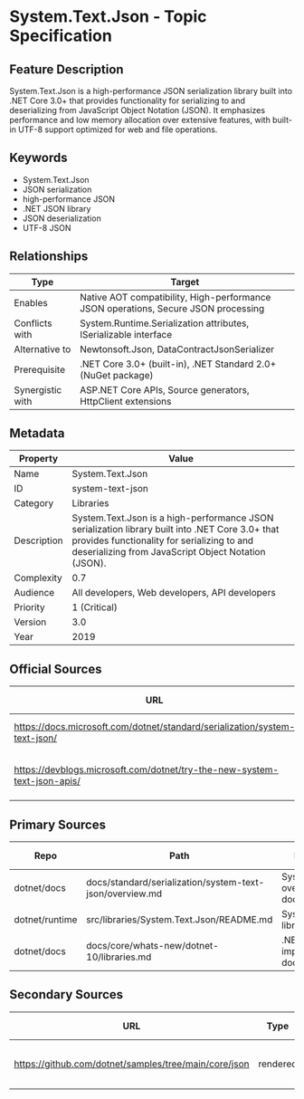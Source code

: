# System.Text.Json - Topic Specification

## Feature Description

System.Text.Json is a high-performance JSON serialization library built into .NET Core 3.0+ that provides functionality for serializing to and deserializing from JavaScript Object Notation (JSON). It emphasizes performance and low memory allocation over extensive features, with built-in UTF-8 support optimized for web and file operations.

## Keywords

- System.Text.Json
- JSON serialization
- high-performance JSON
- .NET JSON library
- JSON deserialization
- UTF-8 JSON

## Relationships

| Type | Target |
| --- | --- |
| Enables | Native AOT compatibility, High-performance JSON operations, Secure JSON processing |
| Conflicts with | System.Runtime.Serialization attributes, ISerializable interface |
| Alternative to | Newtonsoft.Json, DataContractJsonSerializer |
| Prerequisite | .NET Core 3.0+ (built-in), .NET Standard 2.0+ (NuGet package) |
| Synergistic with | ASP.NET Core APIs, Source generators, HttpClient extensions |

## Metadata

| Property | Value |
| --- | --- |
| Name | System.Text.Json |
| ID | system-text-json |
| Category | Libraries |
| Description | System.Text.Json is a high-performance JSON serialization library built into .NET Core 3.0+ that provides functionality for serializing to and deserializing from JavaScript Object Notation (JSON). |
| Complexity | 0.7 |
| Audience | All developers, Web developers, API developers |
| Priority | 1 (Critical) |
| Version | 3.0 |
| Year | 2019 |

## Official Sources

| URL | Type | Description | Last Verified |
| --- | --- | --- | --- |
| https://docs.microsoft.com/dotnet/standard/serialization/system-text-json/ | rendered | Main System.Text.Json documentation | 404 |
| https://devblogs.microsoft.com/dotnet/try-the-new-system-text-json-apis/ | rendered | Official System.Text.Json APIs announcement | 2025-09-20 |

## Primary Sources

| Repo | Path | Description | Last Verified |
| --- | --- | --- | --- |
| dotnet/docs | docs/standard/serialization/system-text-json/overview.md | System.Text.Json overview documentation | - |
| dotnet/runtime | src/libraries/System.Text.Json/README.md | System.Text.Json library README | - |
| dotnet/docs | docs/core/whats-new/dotnet-10/libraries.md | .NET 10 library improvements documentation | - |

## Secondary Sources

| URL | Type | Description | Last Verified |
| --- | --- | --- | --- |
| https://github.com/dotnet/samples/tree/main/core/json | rendered | Official JSON samples repository | 2025-09-20 |
